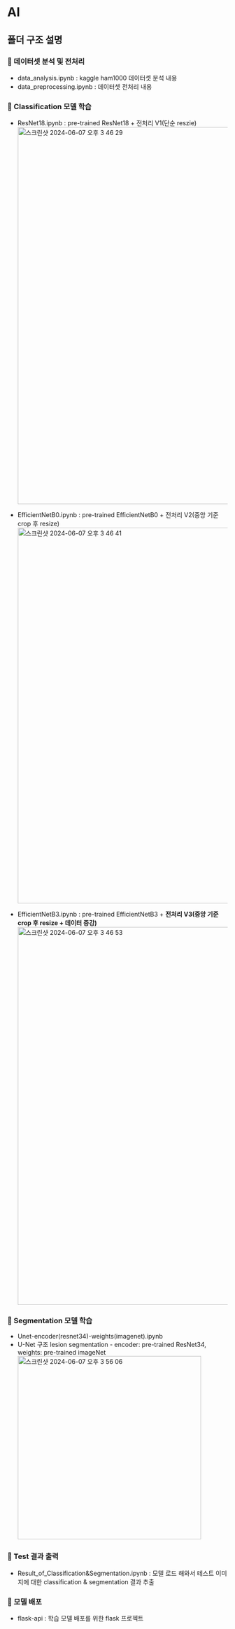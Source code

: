 # AI

## 폴더 구조 설명

### 🌱 데이터셋 분석 및 전처리
* data_analysis.ipynb : kaggle ham1000 데이터셋 분석 내용 
* data_preprocessing.ipynb : 데이터셋 전처리 내용

### 🌱 Classification 모델 학습
* ResNet18.ipynb : pre-trained ResNet18 + 전처리 V1(단순 reszie)
  <img width="862" alt="스크린샷 2024-06-07 오후 3 46 29" src="https://github.com/YeoJiSu/SkinAI-WebDiagnosis/assets/76769044/43098ce9-251c-4fda-9a68-b8732113b977">

* EfficientNetB0.ipynb : pre-trained EfficientNetB0 + 전처리 V2(중앙 기준 crop 후 resize)
  <img width="859" alt="스크린샷 2024-06-07 오후 3 46 41" src="https://github.com/YeoJiSu/SkinAI-WebDiagnosis/assets/76769044/5bc644f5-a844-44f4-ad18-260674ee61c2">

* EfficientNetB3.ipynb : pre-trained EfficientNetB3 + **전처리 V3(중앙 기준 crop 후 resize + 데이터 증강)**
   <img width="864" alt="스크린샷 2024-06-07 오후 3 46 53" src="https://github.com/YeoJiSu/SkinAI-WebDiagnosis/assets/76769044/ead75923-d0a5-483f-ad97-1158dc48d5a6">

### 🌱 Segmentation 모델 학습
* Unet-encoder(resnet34)-weights(imagenet).ipynb
* U-Net 구조 lesion segmentation - encoder: pre-trained ResNet34, weights: pre-trained imageNet
  <img width="419" alt="스크린샷 2024-06-07 오후 3 56 06" src="https://github.com/YeoJiSu/SkinAI-WebDiagnosis/assets/76769044/c38c95e7-41fb-4628-8dea-5a127782cf4a">

### 🌱 Test 결과 출력
* Result_of_Classification&Segmentation.ipynb : 모델 로드 해와서 테스트 이미지에 대한 classification & segmentation 결과 추출 

### 🌱 모델 배포 
* flask-api : 학습 모델 배포를 위한 flask 프로젝트 
